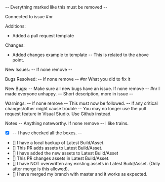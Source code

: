 -- Everything marked like this must be removed -- 

Connected to issue #nr

Additions:
* Added a pull request template

Changes: 
* Added changes example to template
-- This is related to the above point.

New Issues: -- If none remove --

Bugs Resolved: -- If none remove --
#nr  What you did to fix it 

New Bugs:  -- Make sure all new bugs have an issue. If none remove --
#nr I made everyone unhappy. -- Short description, more in issue -- 

Warnings: -- If none remove --
This must now be followed. -- If any critical changes/other might cause trouble --
You may no longer use the pull request feature in Visual Studio. Use Github instead.

Notes -- Anything noteworthy. If none remove --
I like trains.

- [x] -- I have checked all the boxes. --
- [] I have a local backup of Latest Build/Asset.
- [] This PR adds assets to Latest Build/Asset.
- [] I have added the new assets to Latest Build/Asset
- [] This PR changes assets in Latest Build/Asset.
- [] I have NOT overwritten any existing assets in Latest Build/Asset. (Only after merge is this allowed).
- [] I have merged my branch with master and it works as expected.

